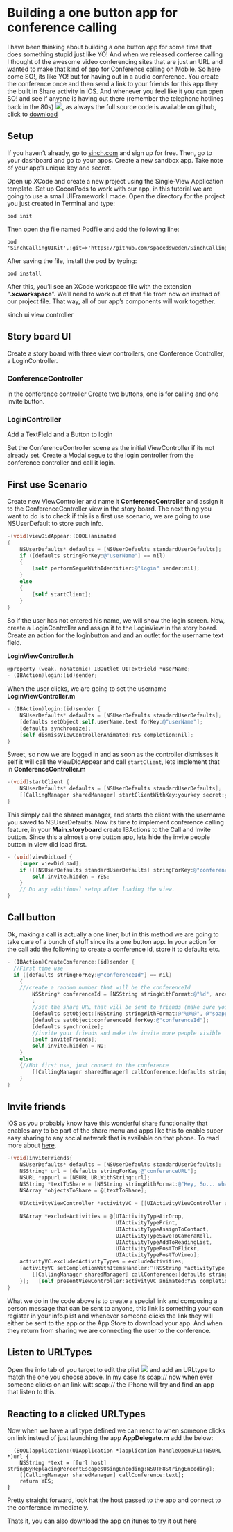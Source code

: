 # Building a one button app for conference calling
I have been thinking about building a one button app for some time that does something stupid just like YO! And when we released conferee calling I thought of the awesome video conferencing sites that are just an URL and wanted to make that kind of app for Conference calling on Mobile. So here come SO!, its like YO! but for having out in a audio conference. You create the conference once and then send a link to your friends for this app they the built in Share activity in iOS. And whenever you feel like it you can open SO! and see if anyone is having out there (remember the telephone hotlines back in the 80s)
![](images/product_small.png), as always the full source code is available on github, click to [download](https://github.com/sinch/ios-conferencecalling-so)

## Setup 
If you haven’t already, go to [sinch.com](https://www.sinch.com/signup) and sign up for free. Then, go to your dashboard and go to your apps. Create a new sandbox app. Take note of your app’s unique key and secret. 

Open up XCode and create a new project using the Single-View Application template. 
Set up CocoaPods to work with our app, in this tutorial we are going to use a small UIFramework I made. Open the directory for the project you just created in Terminal and type:
```
pod init
```

Then open the file named Podfile and add the following line:

```
pod 'SinchCallingUIKit',:git=>'https://github.com/spacedsweden/SinchCallingUIKit.git'
```

After saving the file, install the pod by typing:

```
pod install
```

After this, you’ll see an XCode workspace file with the extension “**.xcworkspace**”. We’ll need to work out of that file from now on instead of our project file. That way, all of our app’s components will work together.

sinch ui view controller


## Story board UI
Create a story board with three view controllers, one Conference Controller, a LoginController. 
### ConferenceController
in the conference controller Create two buttons, one is for calling and one invite button.  
### LoginController
Add a TextField and a Button to login

Set the ConferenceController scene as the initial ViewController if its not already set.
Create a Modal segue to the login controller from the conference controller and call it login.

## First use Scenario
Create new ViewController and name it **ConferenceController** and assign it to the ConferenceController view in the story board. The next thing you want to do is to check if this is a first use scenario, we are going to use NSUserDefault to store such info. 

```objectivec
-(void)viewDidAppear:(BOOL)animated
{
    NSUserDefaults* defaults = [NSUserDefaults standardUserDefaults];
    if ([defaults stringForKey:@"userName"] == nil)
    {
        [self performSegueWithIdentifier:@"login" sender:nil];
    }
    else
    {
        [self startClient];
    }
}
```
So if the user has not entered his name, we will show the login screen. Now, create a LoginController and assign it to the LoginView in the story board. Create an action for the loginbutton and and an outlet for the username text field. 

**LoginViewController.h**
```objectivec
@property (weak, nonatomic) IBOutlet UITextField *userName;
- (IBAction)login:(id)sender;
```
When the user clicks, we are going to set the username
**LoginViewController.m**
```objectivec
- (IBAction)login:(id)sender {
    NSUserDefaults* defaults = [NSUserDefaults standardUserDefaults];
    [defaults setObject:self.userName.text forKey:@"userName"];
    [defaults synchronize];
    [self dismissViewControllerAnimated:YES completion:nil];
}
```
Sweet, so now we are logged in and as soon as the controller dismisses it self it will call the viewDidAppear and call `startClient`, lets implement that in  **ConferenceController.m** 
```objectivec
-(void)startClient {
    NSUserDefaults* defaults = [NSUserDefaults standardUserDefaults];
    [[CallingManager sharedManager] startClientWithKey:yourkey secret:yoursecret userName:[defaults stringForKey:@"userName"] sandbox:NO launchOptions:nil];
}
```
This simply call the shared manager, and starts the client with the username you saved to NSUserDefaults. Now its time to implement conference calling feature, in your **Main.storyboard** create IBActions to the Call and Invite button. Since this a almost a one button app, lets hide the invite people button in view did load first. 
```objectivec
- (void)viewDidLoad {
    [super viewDidLoad];
    if ([[NSUserDefaults standardUserDefaults] stringForKey:@"conferenceId"] == nil){
        self.invite.hidden = YES;
    }
    // Do any additional setup after loading the view.
}
```

## Call button
Ok, making a call is actually a one liner, but in this method we are going to take care of a bunch of stuff since its a one button app. In your action for the call add the following to create a conference id, store it to defaults etc.

```objectivec
- (IBAction)CreateConference:(id)sender {
  //First time use
  if ([defaults stringForKey:@"conferenceId"] == nil)
    {
    ///create a random number that will be the conferenceId
        NSString* conferenceId = [NSString stringWithFormat:@"%d", arc4random_uniform(9000000) + 1000000];
        ;
        //set the share URL that will be sent to friends (make sure you create your own prefix, more about that later in the tutorial)
        [defaults setObject:[NSString stringWithFormat:@"%@%@", @"soapp://", conferenceId] forKey:@"conferenceURL"];
        [defaults setObject:conferenceId forKey:@"conferenceId"];
        [defaults synchronize];
        //invite your friends and make the invite more people visible
        [self inviteFriends];
        self.invite.hidden = NO;
    }
    else
    {//Not first use, just connect to the conference
        [[CallingManager sharedManager] callConference:[defaults stringForKey:@"conferenceId"]];
    }
}
```

## Invite friends
iOS as you probably know have this wonderful share functionality that enables any to be part of the share menu and apps like this to enable super easy sharing to any social network that is available on that phone. To read more about [here](http://www.codingexplorer.com/add-sharing-to-your-app-via-uiactivityviewcontroller/). 

```objectivec
-(void)inviteFriends{
    NSUserDefaults* defaults = [NSUserDefaults standardUserDefaults];
    NSString* url = [defaults stringForKey:@"conferenceURL"];
    NSURL *appurl = [NSURL URLWithString:url];
    NSString *textToShare = [NSString stringWithFormat:@"Hey, So... whats up, join %@ here\n/%@", appurl, [defaults stringForKey:@"userName"]];
    NSArray *objectsToShare = @[textToShare];
    
    UIActivityViewController *activityVC = [[UIActivityViewController alloc] initWithActivityItems:objectsToShare applicationActivities:nil];
    
    NSArray *excludeActivities = @[UIActivityTypeAirDrop,
                                   UIActivityTypePrint,
                                   UIActivityTypeAssignToContact,
                                   UIActivityTypeSaveToCameraRoll,
                                   UIActivityTypeAddToReadingList,
                                   UIActivityTypePostToFlickr,
                                   UIActivityTypePostToVimeo];
    activityVC.excludedActivityTypes = excludeActivities;
    [activityVC setCompletionWithItemsHandler:^(NSString *activityType, BOOL completed, NSArray *returnedItems, NSError *activityError) {
        [[CallingManager sharedManager] callConference:[defaults stringForKey:@"conferenceId"]];
    }];   [self presentViewController:activityVC animated:YES completion:nil];
}
```

What we do in the code above is to create a special link and composing a person message that can be sent to anyone, this link is something your can register in your info.plist and whenever someone clicks the link they will either be sent to the app or the App Store to download your app. And when they return from sharing we are connecting the user to the conference. 

## Listen to URLTypes
Open the info tab of you target to edit the plist 
![](images/project.png)
and add an URLtype to match the one you choose above. In my case its soap:// now when ever someone clicks on an link witt soap:// the iPhone will try and find an app that listen to this.

## Reacting to a clicked URLTypes
Now when we have a url type defined we can react to when someone clicks on link instead of just launching the app  **AppDelegate.m** add the below:

```objectivc
- (BOOL)application:(UIApplication *)application handleOpenURL:(NSURL *)url {
    NSString *text = [[url host] stringByReplacingPercentEscapesUsingEncoding:NSUTF8StringEncoding];
    [[CallingManager sharedManager] callConference:text];
    return YES;
}
```
Pretty straight forward, look hat the host passed to the app and connect to the conference immediately. 

Thats it, you can also download the app on itunes to try it out here


